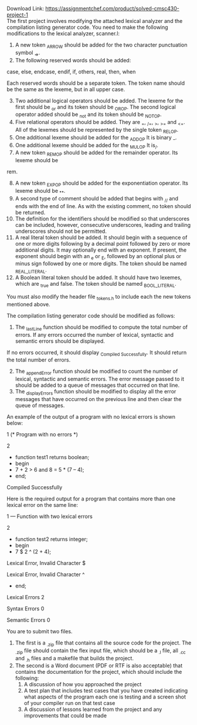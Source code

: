 Download Link: https://assignmentchef.com/product/solved-cmsc430-project-1
<br>
The first project involves modifying the attached lexical analyzer and the compilation listing generator code. You need to make the following modifications to the lexical analyzer, scanner.l:

<ol>

 <li>A new token <sub>ARROW</sub> should be added for the two character punctuation symbol <sub>=&gt;</sub>.</li>

 <li>The following reserved words should be added:</li>

</ol>

case, else, endcase, endif, if, others, real, then, when




Each reserved words should be a separate token. The token name should be the same as the lexeme, but in all upper case.

<ol start="3">

 <li>Two additional logical operators should be added. The lexeme for the first should be <sub>or</sub> and its token should be <sub>OROP</sub>. The second logical operator added should be <sub>not</sub> and its token should be <sub>NOTOP</sub>.</li>

 <li>Five relational operators should be added. They are <sub>=</sub>, <sub>/=</sub>, <sub>&gt;</sub>, <sub>&gt;=</sub> and <sub>&lt;=</sub>. All of the lexemes should be represented by the single token <sub>RELOP</sub>.</li>

 <li>One additional lexeme should be added for the <sub>ADDOP</sub> It is binary <sub>–</sub>.</li>

 <li>One additional lexeme should be added for the <sub>MULOP</sub> It is<sub>/</sub>.</li>

 <li>A new token <sub>REMOP</sub> should be added for the remainder operator. Its lexeme should be</li>

</ol>

rem.

<ol start="8">

 <li>A new token <sub>EXPOP</sub> should be added for the exponentiation operator. Its lexeme should be <sub>**</sub>.</li>

 <li>A second type of comment should be added that begins with <sub>//</sub> and ends with the end of line. As with the existing comment, no token should be returned.</li>

 <li>The definition for the identifiers should be modified so that underscores can be included, however, consecutive underscores, leading and trailing underscores should not be permitted.</li>

 <li>A real literal token should be added. It should begin with a sequence of one or more digits following by a decimal point followed by zero or more additional digits. It may optionally end with an exponent. If present, the exponent should begin with an <sub>e</sub> or <sub>E</sub>, followed by an optional plus or minus sign followed by one or more digits. The token should be named <sub>REAL_LITERAL</sub>.</li>

 <li>A Boolean literal token should be added. It should have two lexemes, which are <sub>true</sub> and false. The token should be named <sub>BOOL_LITERAL</sub>.</li>

</ol>

You must also modify the header file <sub>tokens.h</sub> to include each the new tokens mentioned above.

The compilation listing generator code should be modified as follows:

<ol>

 <li>The <sub>lastLine</sub> function should be modified to compute the total number of errors. If any errors occurred the number of lexical, syntactic and semantic errors should be displayed.</li>

</ol>

If no errors occurred, it should display <sub>Compiled Successfully</sub>. It should return the total number of errors.

<ol start="2">

 <li>The <sub>appendError</sub> function should be modified to count the number of lexical, syntactic and semantic errors. The error message passed to it should be added to a queue of messages that occurred on that line.</li>

 <li>The <sub>displayErrors</sub> function should be modified to display all the error messages that have occurred on the previous line and then clear the queue of messages.</li>

</ol>

An example of the output of a program with no lexical errors is shown below:

1  (* Program with no errors *)

2

<ul>

 <li>function test1 returns boolean;</li>

 <li>begin</li>

 <li>7 + 2 &gt; 6 and 8 = 5 * (7 – 4);</li>

 <li>end;</li>

</ul>




Compiled Successfully

Here is the required output for a program that contains more than one lexical error on the same line:

1  — Function with two lexical errors

2

<ul>

 <li>function test2 returns integer;</li>

 <li>begin</li>

 <li>7 $ 2 ^ (2 + 4);</li>

</ul>

Lexical Error, Invalid Character $

Lexical Error, Invalid Character ^

<ul>

 <li>end;</li>

</ul>




Lexical Errors 2

Syntax Errors 0

Semantic Errors 0

You are to submit two files.

<ol>

 <li>The first is a <sub>.zip</sub> file that contains all the source code for the project. The <sub>.zip</sub> file should contain the flex input file, which should be a <sub>.l</sub> file, all <sub>.cc</sub> and <sub>.h</sub> files and a makefile that builds the project.</li>

 <li>The second is a Word document (PDF or RTF is also acceptable) that contains the documentation for the project, which should include the following:

  <ol>

   <li>A discussion of how you approached the project</li>

   <li>A test plan that includes test cases that you have created indicating what aspects of the program each one is testing and a screen shot of your compiler run on that test case</li>

   <li>A discussion of lessons learned from the project and any improvements that could be made</li>

  </ol></li>

</ol>



